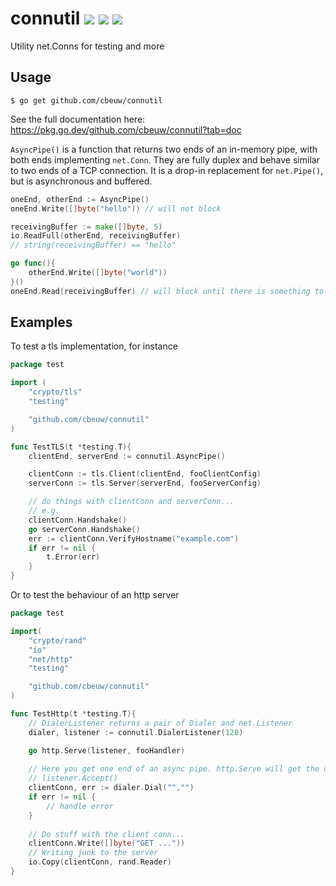 # connutil [![](https://godoc.org/github.com/cbeuw/connutil?status.svg)](https://pkg.go.dev/github.com/cbeuw/connutil?tab=doc) [![](https://travis-ci.org/cbeuw/connutil.svg?branch=master)](https://travis-ci.org/github/cbeuw/connutil) [![](https://codecov.io/gh/cbeuw/connutil/branch/master/graph/badge.svg)](https://codecov.io/gh/cbeuw/connutil)
Utility net.Conns for testing and more
## Usage
`$ go get github.com/cbeuw/connutil`

See the full documentation here: https://pkg.go.dev/github.com/cbeuw/connutil?tab=doc

`AsyncPipe()` is a function that returns two ends of an in-memory pipe, with both ends implementing `net.Conn`. 
They are fully duplex and behave similar to two ends of a TCP connection. It is a drop-in replacement for `net.Pipe()`, but is asynchronous and buffered.

```go
oneEnd, otherEnd := AsyncPipe()
oneEnd.Write([]byte("hello")) // will not block

receivingBuffer := make([]byte, 5)
io.ReadFull(otherEnd, receivingBuffer)
// string(receivingBuffer) == "hello"

go func(){
    otherEnd.Write([]byte("world"))
}()
oneEnd.Read(receivingBuffer) // will block until there is something to read
```
## Examples
To test a tls implementation, for instance
```go
package test

import (
    "crypto/tls"
    "testing"

    "github.com/cbeuw/connutil"
)

func TestTLS(t *testing.T){
    clientEnd, serverEnd := connutil.AsyncPipe()

    clientConn := tls.Client(clientEnd, fooClientConfig)
    serverConn := tls.Server(serverEnd, fooServerConfig)

    // do things with clientConn and serverConn...
    // e.g.
    clientConn.Handshake()
    go serverConn.Handshake()
    err := clientConn.VerifyHostname("example.com")
    if err != nil {
        t.Error(err)
    }
}
```

Or to test the behaviour of an http server
```go
package test

import(
    "crypto/rand"
    "io"
    "net/http"
    "testing"

    "github.com/cbeuw/connutil"
)

func TestHttp(t *testing.T){
    // DialerListener returns a pair of Dialer and net.Listener
    dialer, listener := connutil.DialerListener(128)

    go http.Serve(listener, fooHandler)
    
    // Here you get one end of an async pipe. http.Serve will get the other end from
    // listener.Accept() 
    clientConn, err := dialer.Dial("","")
    if err != nil {
        // handle error
    }
    
    // Do stuff with the client conn...
    clientConn.Write([]byte("GET ..."))
    // Writing junk to the server
    io.Copy(clientConn, rand.Reader)
}
```
